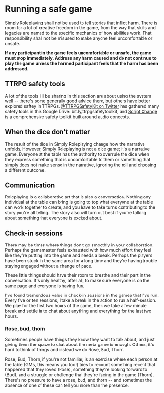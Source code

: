 # Running a safe game

Simply Roleplaying shall not be used to tell stories that inflict harm. There is room for a lot of creative freedom in the game, from the way that skills and legacies are named to the specific mechanics of how abilities work. That responsibility shall not be misused to make anyone feel uncomfortable or unsafe.

**If any participant in the game feels uncomfortable or unsafe, the game must stop immediately. Address any harm caused and do not continue to play the game unless the harmed participant feels that the harm has been addressed.**

## TTRPG safety tools

A lot of the tools I'll be sharing in this section are about using the system well -- there's some generally good advice there, but others have better explored saftey in TTRPGs. [@TTRPGSafetyKit on Twitter](https://twitter.com/TTRPGSafetyKit) has gathered many safety tools in this Google Drive: bit.ly/ttrpgsafetytoolkit, and [Script Change](https://thoughty.itch.io/script-change) is a comprehensive safety toolkit built around audio concepts.

## When the dice don't matter

The result of the dice in Simply Roleplaying change how the narrative unfolds. However, Simply Roleplaying is not a dice game; it's a narrative game. Everyone at the table has the authority to overrule the dice when they express something that is uncomfortable to them or something that simply does not make sense in the narrative, ignoring the roll and choosing a different outcome.

## Communication

Roleplaying is a collaborative art that is also a conversation. Nothing any individual at the table can bring is going to top what everyone at the table can work together to create, and you have to take turns contributing to the story you're all telling. The story also will turn out best if you're talking about something that everyone is excited about.

## Check-in sessions

There may be times where things don't go smoothly in your collaboration. Perhaps the gamemaster feels exhausted with how much effort they feel like they're putting into the game and needs a break. Perhaps the players have been stuck in the same area for a long time and they're having trouble staying engaged without a change of pace.

These little things should have their room to breathe and their part in the conversation. It's only healthy, after all, to make sure everyone is on the same page and everyone is having fun.

I've found tremendous value in check-in sessions in the games that I've run. Every five or ten sessions, I take a break in the action to run a half-session. We play for the first two hours of the game, then we take a few minute break and settle in to chat about anything and everything for the last two hours.

### Rose, bud, thorn

Sometimes people have things they know they want to talk about, and just giving them the space to chat about the meta game is enough. Others, it's hard to think of things and instead we do Rose, Bud, Thorn.

Rose, Bud, Thorn, if you're not familiar, is an exercise where each person at the table (GMs, this means you too!) tries to recount something recent that happened that they loved (Rose), something they're looking forward to (Bud), and a struggle or challenge that they're facing in the game (Thorn). There's no pressure to have a rose, bud, and thorn -- and sometimes the absence of one of these can tell you more than the presence.